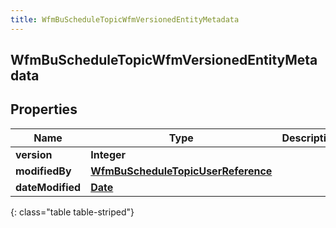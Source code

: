 ```yaml
---
title: WfmBuScheduleTopicWfmVersionedEntityMetadata
---
```

## WfmBuScheduleTopicWfmVersionedEntityMetadata


## Properties

| Name | Type | Description | Notes |
| ------------ | ------------- | ------------- | ------------- |
| **version** | <!----><!---->**Integer**<!----> |  |  [optional] |
| **modifiedBy** | <!----><!---->[**WfmBuScheduleTopicUserReference**](WfmBuScheduleTopicUserReference.html)<!----> |  |  [optional] |
| **dateModified** | <!----><!---->[**Date**](Date.html)<!----> |  |  [optional] |
{: class="table table-striped"}



